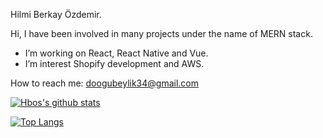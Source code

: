 Hilmi Berkay Özdemir.

Hi, I have been involved in many projects under the name of MERN stack.
- I’m working on React, React Native and Vue.
- I’m interest Shopify development and AWS.

How to reach me: doogubeylik34@gmail.com

[![Hbos's github stats](https://github-readme-stats.vercel.app/api?username=hberkayozdemir&theme=gotham)](https://github.com/anuraghazra/github-readme-stats)

[![Top Langs](https://github-readme-stats.vercel.app/api/top-langs/?username=hberkayozdemir&layout=compact&langs_count=10&theme=gotham)](https://github.com/anuraghazra/github-readme-stats)
